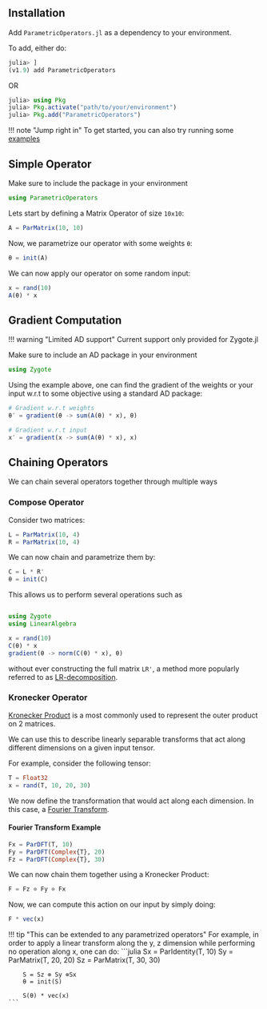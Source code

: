 ## Installation

Add `ParametricOperators.jl` as a dependency to your environment.

To add, either do:

```julia
julia> ]
(v1.9) add ParametricOperators
```

OR

```julia
julia> using Pkg
julia> Pkg.activate("path/to/your/environment")
julia> Pkg.add("ParametricOperators")
```

!!! note "Jump right in"
    To get started, you can also try running some [examples](https://github.com/turquoisedragon2926/ParametricOperators.jl-Examples)

## Simple Operator

Make sure to include the package in your environment

```julia
using ParametricOperators
```

Lets start by defining a Matrix Operator of size `10x10`:

```julia
A = ParMatrix(10, 10)
```

Now, we parametrize our operator with some weights `θ`:

```julia
θ = init(A)
```

We can now apply our operator on some random input:

```julia
x = rand(10)
A(θ) * x
```

## Gradient Computation

!!! warning "Limited AD support"
    Current support only provided for Zygote.jl

Make sure to include an AD package in your environment

```julia
using Zygote
```

Using the example above, one can find the gradient of the weights or your input w.r.t to some objective using a standard AD package:

```julia
# Gradient w.r.t weights
θ′ = gradient(θ -> sum(A(θ) * x), θ)

# Gradient w.r.t input
x′ = gradient(x -> sum(A(θ) * x), x)
```

## Chaining Operators

We can chain several operators together through multiple ways 

### Compose Operator

Consider two matrices:

```julia
L = ParMatrix(10, 4)
R = ParMatrix(10, 4)
```

We can now chain and parametrize them by:

```julia
C = L * R'
θ = init(C)
```

This allows us to perform several operations such as

```julia

using Zygote
using LinearAlgebra

x = rand(10)
C(θ) * x
gradient(θ -> norm(C(θ) * x), θ)
```

without ever constructing the full matrix `LR'`, a method more popularly referred to as [LR-decomposition](https://link.springer.com/chapter/10.1007/978-3-662-65458-3_11).

### Kronecker Operator

[Kronecker Product](https://en.wikipedia.org/wiki/Kronecker_product) is a most commonly used to represent the outer product on 2 matrices.

We can use this to describe linearly separable transforms that act along different dimensions on a given input tensor.

For example, consider the following tensor:

```julia
T = Float32
x = rand(T, 10, 20, 30)
```

We now define the transformation that would act along each dimension. In this case, a [Fourier Transform](https://en.wikipedia.org/wiki/Fourier_transform).

#### Fourier Transform Example
```julia
Fx = ParDFT(T, 10)
Fy = ParDFT(Complex{T}, 20)
Fz = ParDFT(Complex{T}, 30)
```

We can now chain them together using a Kronecker Product:

```julia
F = Fz ⊗ Fy ⊗ Fx
```

Now, we can compute this action on our input by simply doing:

```julia
F * vec(x)
```

!!! tip "This can be extended to any parametrized operators"
    For example, in order to apply a linear transform along the y, z dimension while performing no operation along x, one can do:
    ```julia
        Sx = ParIdentity(T, 10)
        Sy = ParMatrix(T, 20, 20)
        Sz = ParMatrix(T, 30, 30)

        S = Sz ⊗ Sy ⊗Sx
        θ = init(S)

        S(θ) * vec(x)
    ```
